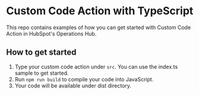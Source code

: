 # Custom Code Action with TypeScript

This repo contains examples of how you can get started with Custom Code Action in HubSpot's Operations Hub. 

## How to get started

1. Type your custom code action under `src`. You can use the index.ts sample to get started. 
2. Run `npm run build` to compile your code into JavaScript. 
3. Your code will be available under dist directory. 